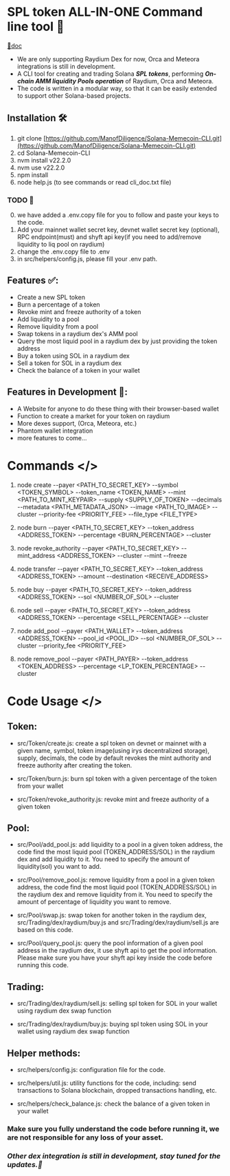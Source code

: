 # SPL token ALL-IN-ONE Command line tool 🚀

[🔗doc](https://manofdiligence.github.io/Solana-Memecoin-CLI/)

- We are only supporting Raydium Dex for now, Orca and Meteora integrations is still in development.
- A CLI tool for creating and trading Solana **_SPL tokens_**, performing **_On-chain AMM liquidity Pools operation_** of Raydium, Orca and Meteora.
- The code is written in a modular way, so that it can be easily extended to support other Solana-based projects.

## Installation 🛠️

1. git clone [https://github.com/ManofDiligence/Solana-Memecoin-CLI.git](https://github.com/ManofDiligence/Solana-Memecoin-CLI.git)
2. cd Solana-Memecoin-CLI
3. nvm install v22.2.0
4. nvm use v22.2.0
5. npm install
6. node help.js (to see commands or read cli_doc.txt file)

### TODO 🚨

0. we have added a .env.copy file for you to follow and paste your keys to the code.
1. Add your mainnet wallet secret key, devnet wallet secret key (optional), RPC endpoint(must) and shyft api key(if you need to add/remove liquidity to liq pool on raydium)
2. change the .env.copy file to .env
3. in src/helpers/config.js, please fill your .env path.

## Features ✅:

- Create a new SPL token
- Burn a percentage of a token
- Revoke mint and freeze authority of a token
- Add liquidity to a pool
- Remove liquidity from a pool
- Swap tokens in a raydium dex's AMM pool
- Query the most liquid pool in a raydium dex by just providing the token address
- Buy a token using SOL in a raydium dex
- Sell a token for SOL in a raydium dex
- Check the balance of a token in your wallet

## Features in Development 🚧:

- A Website for anyone to do these thing with their browser-based wallet
- Function to create a market for your token on raydium
- More dexes support, (Orca, Meteora, etc.)
- Phantom wallet integration
- more features to come...

# Commands </>

1. node create --payer <PATH_TO_SECRET_KEY> --symbol <TOKEN_SYMBOL> --token_name <TOKEN_NAME> --mint <PATH_TO_MINT_KEYPAIR> --supply <SUPPLY_OF_TOKEN> --decimals <DECIMALS> --metadata <PATH_METADATA_JSON> --image <PATH_TO_IMAGE> --cluster <CLUSTER> --priority-fee <PRIORITY_FEE> --file_type <FILE_TYPE>

2. node burn --payer <PATH_TO_SECRET_KEY> --token_address <ADDRESS_TOKEN> --percentage <BURN_PERCENTAGE> --cluster <CLUSTER>

3. node revoke_authority --payer <PATH_TO_SECRET_KEY> --mint_address <ADDRESS_TOKEN> --cluster <CLUSTER> --mint --freeze

4. node transfer --payer <PATH_TO_SECRET_KEY> --token_address <ADDRESS_TOKEN> --amount <AMOUNT> --destination <RECEIVE_ADDRESS>

5. node buy --payer <PATH_TO_SECRET_KEY> --token_address <ADDRESS_TOKEN> --sol <NUMBER_OF_SOL> --cluster <CLUSTER>

6. node sell --payer <PATH_TO_SECRET_KEY> --token_address <ADDRESS_TOKEN> --percentage <SELL_PERCENTAGE> --cluster <CLUSTER>

7. node add_pool --payer <PATH_WALLET> --token_address <ADDRESS_TOKEN> --pool_id <POOL_ID> --sol <NUMBER_OF_SOL> --cluster <CLUSTER> --priority_fee <PRIORITY_FEE>

8. node remove_pool --payer <PATH_PAYER> --token_address <TOKEN_ADDRESS> --percentage <LP_TOKEN_PERCENTAGE> --cluster <CLUSTER>

# Code Usage </>

## Token:

- src/Token/create.js: create a spl token on devnet or mainnet with a given name, symbol, token image(using irys decentralized storage), supply, decimals, the code by default revokes the mint authority and freeze authority after creating the token.

- src/Token/burn.js: burn spl token with a given percentage of the token from your wallet

- src/Token/revoke_authority.js: revoke mint and freeze authority of a given token

## Pool:

- src/Pool/add_pool.js: add liquidity to a pool in a given token address, the code find the most liquid pool (TOKEN_ADDRESS/SOL) in the raydium dex and add liquidity to it. You need to specify the amount of liquidity(sol) you want to add.

- src/Pool/remove_pool.js: remove liquidity from a pool in a given token address, the code find the most liquid pool (TOKEN_ADDRESS/SOL) in the raydium dex and remove liquidity from it. You need to specify the amount of percentage of liquidity you want to remove.

- src/Pool/swap.js: swap token for another token in the raydium dex, src/Trading/dex/raydium/buy.js and src/Trading/dex/raydium/sell.js are based on this code.

- src/Pool/query_pool.js: query the pool information of a given pool address in the raydium dex, it use shyft api to get the pool information. Please make sure you have your shyft api key inside the code before running this code.

## Trading:

- src/Trading/dex/raydium/sell.js: selling spl token for SOL in your wallet using raydium dex swap function

- src/Trading/dex/raydium/buy.js: buying spl token using SOL in your wallet using raydium dex swap function

## Helper methods:

- src/helpers/config.js: configuration file for the code.

- src/helpers/util.js: utility functions for the code, including: send transactions to Solana blockchain, dropped transactions handling, etc.

- src/helpers/check_balance.js: check the balance of a given token in your wallet

### Make sure you fully understand the code before running it, we are not responsible for any loss of your asset.

### **_Other dex integration is still in development, stay tuned for the updates.🤖_**
